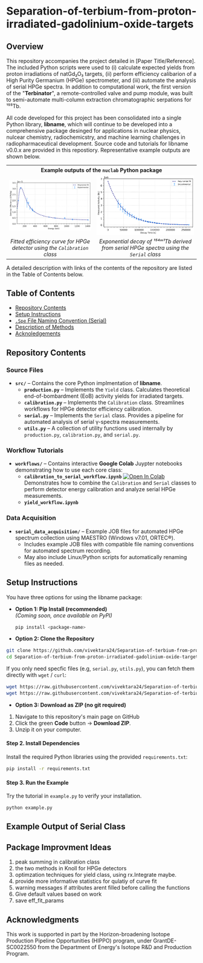 # Separation-of-terbium-from-proton-irradiated-gadolinium-oxide-targets


## Overview
This repository accompanies the project detailed in [Paper Title/Reference]. The included Python scripts were used to (i) calculate expected yields from proton irradiations of natGd₂O₃ targets, (ii) perform efficiency calibarion of a High Purity Germanium (HPGe) spectrometer, and (iii) automate the analysis of serial HPGe spectra. In addition to computational work, the first version of the "**Terbinator**", a remote-controlled valve and pump module, was built to semi-automate multi-column extraction chromatographic serpations for ¹⁵⁵Tb. 

All code developed for this project has been consolidated into a single Python library, **libname**, which will continue to be developed into a comprehensive package desinged for applications in nuclear physics, nulcear chemistry, radiochemicstry, and machine learning challenges in radiopharmaceutical development. Source code and tutorials for libname v0.0.x are provided in this repostiory. Representative example outputs are shown below.

<table>
  <tr>
    <th colspan="2" style="text-align:center">Example outputs of the <code>nuclab</code> Python package</th>
  </tr>
  <tr>
    <td align="center"><img src="example_outputs/calibration-plot.png" alt="Calibration Plot" width="400"/></td>
    <td align="center"><img src="example_outputs/decay_plots/154TB_540.180_activity-time.png" alt="Decay Plot" width="400"/></td>
  </tr>
  <tr>
    <td align="center"><em>Fitted efficiency curve for HPGe detector using the <code>Calibration</code> class</em></td>
    <td align="center"><em>Exponential decay of ¹⁵⁴ᵐ¹Tb derived from serial HPGe spectra using the <code>Serial</code> class</em></td>
  </tr>
</table>


A detailed description with links of the contents of the repository are listed in the Table of Contents below.

## Table of Contents
- [Repository Contents](#repository-contents)
- [Setup Instructions](#setup-instructions)
- [`.Spe` File Naming Convention (Serial)](#spe-file-naming-convention)
- [Description of Methods](#de)
- [Acknoledgements](acknoldgments)
## Repository Contents

### Source Files
- **`src/`** – Contains the core Python implmentation of **libname**.
  - **`production.py`** – Implements the `Yield` class. Calculates theoretical end-of-bombardment (EoB) activity yields for irradiated targets.
  - **`calibration.py`** – Implements the `Calibration` class. Streamlines workflows for HPGe detector efficiency calibration.
  - **`serial.py`** – Implements the `Serial` class. Provides a pipeline for automated analysis of serial γ-spectra measurements.
  - **`utils.py`** – A collection of utility functions used internally by `production.py`, `calibration.py`, and `serial.py`.

### Workflow Tutorials
- **`workflows/`** – Contains interactive **Google Colab** Juypter notebooks demonstrating how to use each core class:
  - **`calibration_to_serial_workflow.ipynb`** [![Open In Colab](https://colab.research.google.com/assets/colab-badge.svg)](https://colab.research.google.com/github/vivektara24/Separation-of-terbium-from-proton-irradiated-gadolinium-oxide-targets/blob/main/workflows/calibration_to_serial_workflow.ipynb) Demonstrates how to combine the `Calibration` and `Serial` classes to perform detector energy calibration and analyze serial HPGe measurements.
  - **`yield_workflow.ipynb`**

### Data Acquisition
- **`serial_data_acquisition/`** – Example JOB files for automated HPGe spectrum collection using MAESTRO (Windows v7.01, ORTEC®).
  - Includes example JOB files with compatible file naming conventions for automated spectrum recording.
  - May also include Linux/Python scripts for automatically renaming files as needed.

## Setup Instructions

You have three options for using the libname package:

- **Option 1: Pip Install (recommended)**  
  *(Coming soon, once available on PyPI)*
  ```bash
  pip install <package-name>
  ```
- **Option 2: Clone the Repository**  

```bash
git clone https://github.com/vivektara24/Separation-of-terbium-from-proton-irradiated-gadolinium-oxide-targets.git
cd Separation-of-terbium-from-proton-irradiated-gadolinium-oxide-targets
```

If you only need specfic files (e.g, `serial.py`, `utils.py`), you can fetch them directly with `wget` / `curl`:
```bash
wget https://raw.githubusercontent.com/vivektara24/Separation-of-terbium-from-proton-irradiated-gadolinium-oxide-targets/main/serial.py
wget https://raw.githubusercontent.com/vivektara24/Separation-of-terbium-from-proton-irradiated-gadolinium-oxide-targets/main/utils.py
```

- **Option 3: Download as ZIP (no git required)**  
1. Navigate to this repository's main page on GitHub
2. Click the green **Code** button → **Download ZIP**.
3. Unzip it on your computer.

#### Step 2. Install Dependencies
Install the required Python libraries using the provided `requirements.txt`:
```bash
pip install -r requirements.txt
```

#### Step 3. Run the Example
Try the tutorial in `example.py` to verify your installation.
```python
python example.py
```
## Example Output of Serial Class

## Package Improvment Ideas

1. peak summing in calibration class
2. the two methods in Knoll for HPGe detectors
3. optimzation techniques for yield class, using rx.Integrate maybe.
5. provide more informative statistics for qulatiy of curve fit
7. warning messages if attributes arent filled before calling the functions
9. Give default values based on work
10. save eff_fit_params

## Acknowledgments

This work is supported in part by the Horizon-broadening Isotope Production Pipeline Opportunities (HIPPO) program, under GrantDE-SC0022550 from the Department of Energy's Isotope R&D and Production Program.
